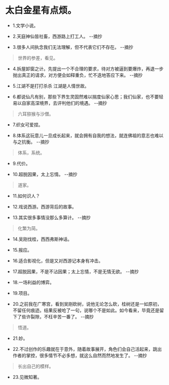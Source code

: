 # 太白金星有点烦。

- 1.文学小说。

- 2.天庭神仙皆社畜，西游路上打工人。 --摘抄

- 3.很多人间执念我们无法理解，但不代表它们不存在。 --摘抄

>世界的参差，看见。

- 4.拆屋卸窗之计。先提出一个不合理的要求，待对方被逼到要爆炸，再退一步抛出真正的请求，对方便会如释重负，忙不迭地答应下来。 --摘抄

- 5.江湖不是打打杀杀 江湖是人情世故。

- 6.都说仙凡有别，那些下界生灵固然难以揣度仙家心思；我们仙家，也不要轻易以自家高深境界，去评判他们的境遇。 --摘抄

>六耳猕猴与沙僧。

- 7.织女可爱捏。

- 8.体系这玩意儿一旦成长起来，就会拥有自我的想法，就连佛祖的意志也难以与之抗衡。 --摘抄

>体系，系统。

- 9.代价。

- 10.超脱因果，太上忘情。 --摘抄

>道家。

- 11.如何识人？

- 12.戏说西游。西游背后的故事。

- 13.其实很多事情没那么多算计。 --摘抄

>化繁为简。

- 14.吴刚伐桂，西西弗斯神话。

- 15.报应。

- 16.适合影视化，但是又对西游记本身有冲击。

- 17.超脱因果，不是不沾因果；太上忘情，不是无情无欲。 --摘抄

- 18.一场利益的博弈。

- 19.项目。

- 20.之前我在广寒宫，看到吴刚砍树，说他无论怎么砍，桂树还是一如原初，不留任何痕迹。结果反被呛了一句，说哪个不是如此。如今看来，毕竟还是留下了些许裂隙，不枉辛苦一番了。 --摘抄

>悟道。

- 21.妙。

- 22.不过创作的乐趣就在于意外，随着故事展开，角色们会自己活起来，跳出作者的掌控，很多情节不必多想，就这么自然而然地发生了。 --摘抄

>长出自己的模样。

- 23.见微知著。
